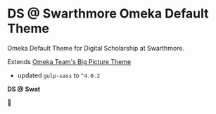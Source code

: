 # DS @ Swarthmore Omeka Default Theme

Omeka Default Theme for Digital Scholarship at Swarthmore.

Extends [Omeka Team's Big Picture Theme](https://github.com/omeka/theme-bigpicture)

- updated `gulp-sass` to `^4.0.2`

**DS @ Swat**

:crystal_ball: